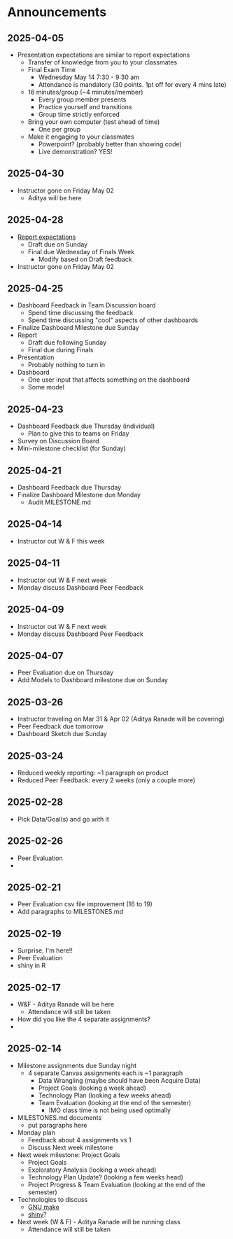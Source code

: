 # Announcements

## 2025-04-05

- Presentation expectations are similar to report expectations
  - Transfer of knowledge from you to your classmates
  - Final Exam Time
    - Wednesday May 14 7:30 - 9:30 am
    - Attendance is mandatory (30 points. 1pt off for every 4 mins late)
  - 16 minutes/group (~4 minutes/member)
    - Every group member presents
    - Practice yourself and transitions
    - Group time strictly enforced
  - Bring your own computer (test ahead of time)
    - One per group
  - Make it engaging to your classmates
    - Powerpoint? (probably better than showing code)
    - Live demonstration? YES!

## 2025-04-30

- Instructor gone on Friday May 02
  - Aditya will be here

## 2025-04-28

- [Report expectations](report.md)
  - Draft due on Sunday
  - Final due Wednesday of Finals Week
    - Modify based on Draft feedback
- Instructor gone on Friday May 02


## 2025-04-25

- Dashboard Feedback in Team Discussion board
  - Spend time discussing the feedback
  - Spend time discussing "cool" aspects of other dashboards
- Finalize Dashboard Milestone due Sunday
- Report
  - Draft due following Sunday
  - Final due during Finals
- Presentation
  - Probably nothing to turn in
- Dashboard
  - One user input that affects something on the dashboard
  - Some model
  

## 2025-04-23

- Dashboard Feedback due Thursday (individual)
  - Plan to give this to teams on Friday
- Survey on Discussion Board
- Mini-milestone checklist (for Sunday)


## 2025-04-21

- Dashboard Feedback due Thursday
- Finalize Dashboard Milestone due Monday
  - Audit MILESTONE.md

## 2025-04-14

- Instructor out W & F this week

## 2025-04-11

- Instructor out W & F next week
- Monday discuss Dashboard Peer Feedback

## 2025-04-09

- Instructor out W & F next week
- Monday discuss Dashboard Peer Feedback

## 2025-04-07

- Peer Evaluation due on Thursday 
- Add Models to Dashboard milestone due on Sunday

## 2025-03-26

- Instructor traveling on Mar 31 & Apr 02 (Aditya Ranade will be covering)
- Peer Feedback due tomorrow
- Dashboard Sketch due Sunday

## 2025-03-24

- Reduced weekly reporting: ~1 paragraph on product
- Reduced Peer Feedback: every 2 weeks (only a couple more)

## 2025-02-28

- Pick Data/Goal(s) and go with it

## 2025-02-26

- Peer Evaluation 
- 

## 2025-02-21

- Peer Evaluation csv file improvement (16 to 19)
- Add paragraphs to MILESTONES.md 

## 2025-02-19

- Surprise, I'm here!!
- Peer Evaluation
- shiny in R

## 2025-02-17

- W&F - Aditya Ranade will be here
  - Attendance will still be taken
- How did you like the 4 separate assignments?
- 

## 2025-02-14

- Milestone assignments due Sunday night
  - 4 separate Canvas assignments each is ~1 paragraph
    - Data Wrangling (maybe should have been Acquire Data)
    - Project Goals (looking a week ahead)
    - Technology Plan (looking a few weeks ahead)
    - Team Evaluation (looking at the end of the semester)
      - IMO class time is not being used optimally
- MILESTONES.md documents
  - put paragraphs here
- Monday plan
  - Feedback about 4 assignments vs 1
  - Discuss Next week milestone
- Next week milestone: Project Goals
  - Project Goals
  - Exploratory Analysis (looking a week ahead)
  - Technology Plan Update? (looking a few weeks head)
  - Project Progress & Team Evaluation (looking at the end of the semester)
- Technologies to discuss
  - [GNU make](https://www.gnu.org/software/make/)
  - [shiny](https://shiny.posit.co/)?
- Next week (W & F) - Aditya Ranade will be running class
  - Attendance will still be taken
